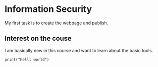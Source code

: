 # Information Security

My first task is to create the webpage and publish.

## Interest on the couse

I am basically new in this course and want to learn about the basic tools.

    print("helll world")
